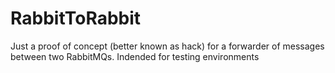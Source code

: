 # RabbitToRabbit

Just a proof of concept (better known as hack) for a forwarder of messages between two RabbitMQs. Indended for testing environments
